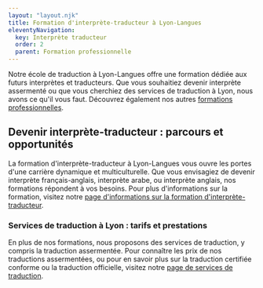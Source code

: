 ```yaml
---
layout: "layout.njk"
title: Formation d'interprète-traducteur à Lyon-Langues
eleventyNavigation:
  key: Interprète traducteur
  order: 2
  parent: Formation professionnelle
--- 
```


Notre école de traduction à Lyon-Langues offre une formation dédiée aux futurs interprètes et traducteurs. Que vous souhaitiez devenir interprète assermenté ou que vous cherchiez des services de traduction à Lyon, nous avons ce qu'il vous faut. Découvrez également nos autres [formations professionnelles](../).

## Devenir interprète-traducteur : parcours et opportunités

La formation d'interprète-traducteur à Lyon-Langues vous ouvre les portes d'une carrière dynamique et multiculturelle. Que vous envisagiez de devenir interprète français-anglais, interprète arabe, ou interprète anglais, nos formations répondent à vos besoins. Pour plus d'informations sur la formation, visitez notre [page d'informations sur la formation d'interprète-traducteur](http://site-pertinent-1.com).

### Services de traduction à Lyon : tarifs et prestations

En plus de nos formations, nous proposons des services de traduction, y compris la traduction assermentée. Pour connaître les prix de nos traductions assermentées, ou pour en savoir plus sur la traduction certifiée conforme ou la traduction officielle, visitez notre [page de services de traduction](http://lien-interne).